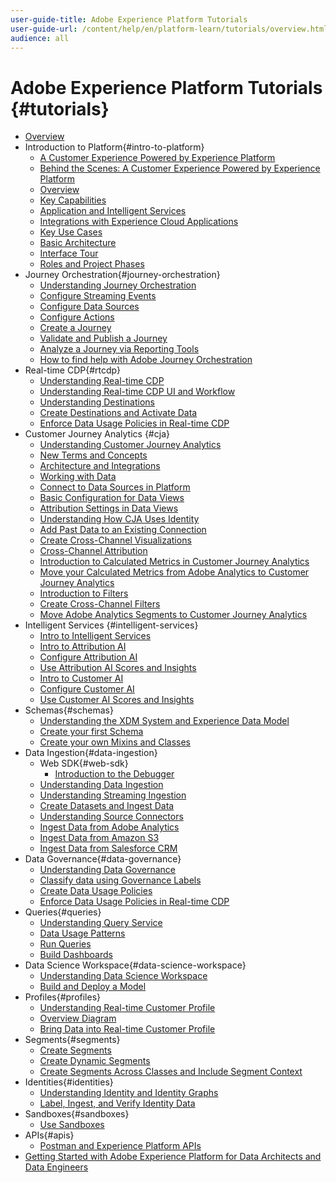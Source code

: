 ```yaml
---
user-guide-title: Adobe Experience Platform Tutorials
user-guide-url: /content/help/en/platform-learn/tutorials/overview.html
audience: all
---
```


# Adobe Experience Platform Tutorials {#tutorials}

+ [Overview](/help//help/overview.md)
+ Introduction to Platform{#intro-to-platform}
  + [A Customer Experience Powered by Experience Platform](/help//help/intro-to-platform/a-customer-experience-powered-by-experience-platform.md)
  + [Behind the Scenes: A Customer Experience Powered by Experience Platform](/help//help/intro-to-platform/behind-the-scenes-a-customer-experience-powered-by-experience-platform.md)
  + [Overview](/help//help/intro-to-platform/overview.md)
  + [Key Capabilities](/help//help/intro-to-platform/key-capabilities.md)
  + [Application and Intelligent Services](/help//help/intro-to-platform/application-and-intelligent-services.md)
  + [Integrations with Experience Cloud Applications](/help//help/intro-to-platform/integrations-with-experience-cloud-applications.md)
  + [Key Use Cases](/help//help/intro-to-platform/key-use-cases.md)
  + [Basic Architecture](/help//help/intro-to-platform/basic-architecture.md)
  + [Interface Tour](/help//help/intro-to-platform/interface-tour.md)
  + [Roles and Project Phases](/help//help/intro-to-platform/roles-and-project-phases.md)
+ Journey Orchestration{#journey-orchestration}
  + [Understanding Journey Orchestration](/help//help/journey-orchestration/introduction.md)
  + [Configure Streaming Events](/help//help/journey-orchestration/configure-streaming-events.md)
  + [Configure Data Sources](/help//help/journey-orchestration/configure-data-sources.md)
  + [Configure Actions](/help//help/journey-orchestration/configure-actions.md)
  + [Create a Journey](/help//help/journey-orchestration/create-a-journey.md)
  + [Validate and Publish a Journey](/help//help/journey-orchestration/validate-and-publish-a-journey.md)
  + [Analyze a Journey via Reporting Tools](/help//help/journey-orchestration/reporting.md)
  + [How to find help with Adobe Journey Orchestration](/help//help/journey-orchestration/how-to-find-help-with-journey-orchestration.md)
+ Real-time CDP{#rtcdp}
  + [Understanding Real-time CDP](/help//help/rtcdp/understanding-the-real-time-customer-data-platform.md)
  + [Understanding Real-time CDP UI and Workflow](/help//help/rtcdp/understanding-the-real-time-customer-data-platform-user-interface.md)
  + [Understanding Destinations](/help//help/rtcdp/understanding-destinations.md)
  + [Create Destinations and Activate Data](/help//help/rtcdp/create-destinations-and-activate-data.md)
  + [Enforce Data Usage Policies in Real-time CDP](/help//help/https://docs.adobe.com/content/help/en/platform-learn/tutorials/governance/enforce-data-usage-policies-in-real-time-cdp.html)
+ Customer Journey Analytics {#cja}
  + [Understanding Customer Journey Analytics](/help//help/cja/understanding-customer-journey-analytics.md)
  + [New Terms and Concepts](/help//help/cja/new-terms-and-concepts-in-cja.md)
  + [Architecture and Integrations](/help//help/cja/architecture-and-integrations-of-cja.md)
  + [Working with Data](/help//help/cja/working-with-data-in-cja.md)
  + [Connect to Data Sources in Platform](/help//help/cja/connecting-customer-journey-analytics-to-data-sources-in-platform.md)
  + [Basic Configuration for Data Views](/help//help/cja/basic-configuration-for-data-views.md)
  + [Attribution Settings in Data Views](/help//help/cja/attribution-settings-in-data-views.md)
  + [Understanding How CJA Uses Identity](/help//help/cja/understanding-how-customer-journey-analytics-uses-identity.md)
  + [Add Past Data to an Existing Connection](/help//help/cja/add-past-data-to-an-existing-connection-in-cja.md)
  + [Create Cross-Channel Visualizations](/help//help/cja/creating-cross-channel-visualizations-in-customer-journey-analytics.md)
  + [Cross-Channel Attribution](/help//help/cja/cross-channel-attribution-in-customer-journey-analytics.md)
  + [Introduction to Calculated Metrics in Customer Journey Analytics](/help//help/cja/introduction-to-calculated-metrics-in-customer-journey-analytics.md)
  + [Move your Calculated Metrics from Adobe Analytics to Customer Journey Analytics](/help//help/cja/moving-your-calculated-metrics-from-adobe-analytics-to-customer-journey-analytics.md)
  + [Introduction to Filters](/help//help/cja/introduction-to-filters-in-cja.md)
  + [Create Cross-Channel Filters](/help//help/cja/creating-cross-channel-filters-in-customer-journey-analytics.md)
  + [Move Adobe Analytics Segments to Customer Journey Analytics](/help//help/cja/moving-adobe-analytics-segments-to-customer-journey-analytics.md)
+ Intelligent Services {#intelligent-services}
  + [Intro to Intelligent Services](/help//help/intelligent-services/introduction-to-intelligent-services.md)
  + [Intro to Attribution AI](/help//help/intelligent-services/introduction-to-attribution-ai.md)
  + [Configure Attribution AI](/help/intelligent-services/configure-attribution-ai.md)
  + [Use Attribution AI Scores and Insights](/help/intelligent-services/use-attribution-ai-scores-and-insights.md)
  + [Intro to Customer AI](/help/intelligent-services/introduction-to-customer-ai.md)
  + [Configure Customer AI](/help/intelligent-services/configure-customer-ai.md)
  + [Use Customer AI Scores and Insights](/help/intelligent-services/use-customer-ai-scores-and-insights.md)
+ Schemas{#schemas}
  + [Understanding the XDM System and Experience Data Model](/help/schemas/understanding-the-xdm-system-and-experience-data-model.md)
  + [Create your first Schema](/help/schemas/create-your-first-schema-with-out-of-the-box-components.md)
  + [Create your own Mixins and Classes](/help/schemas/create-your-own-mixins-and-classes.md)
+ Data Ingestion{#data-ingestion}
  + Web SDK{#web-sdk}
    + [Introduction to the Debugger](/help/data-ingestion/web-sdk/introduction-to-the-experience-platform-debugger.md)
  + [Understanding Data Ingestion](/help/data-ingestion/understanding-data-ingestion.md)
  + [Understanding Streaming Ingestion](/help/data-ingestion/understanding-streaming-ingestion.md)
  + [Create Datasets and Ingest Data](/help/data-ingestion/create-datasets-and-ingest-data.md)
  + [Understanding Source Connectors](/help/data-ingestion/understanding-source-connectors.md)
  + [Ingest Data from Adobe Analytics](/help/data-ingestion/ingest-data-from-adobe-analytics.md)
  + [Ingest Data from Amazon S3](/help/data-ingestion/ingest-data-from-amazon-s3.md)
  + [Ingest Data from Salesforce CRM](/help/data-ingestion/ingest-data-from-salesforce-crm.md)
+ Data Governance{#data-governance}
  + [Understanding Data Governance](/help/governance/understanding-data-governance.md)
  + [Classify data using Governance Labels](/help/governance/classify-data-using-governance-labels.md)
  + [Create Data Usage Policies](/help/governance/create-data-usage-policies.md)
  + [Enforce Data Usage Policies in Real-time CDP](/help/governance/enforce-data-usage-policies-in-real-time-cdp.md)
+ Queries{#queries}
  + [Understanding Query Service](/help/queries/understanding-query-service.md)
  + [Data Usage Patterns](/help/queries/understanding-data-usage-patterns-with-query-service.md)
  + [Run Queries](/help/queries/run-queries.md)
  + [Build Dashboards](/help/queries/understanding-the-value-of-dashboards-built-with-query-service.md)
+ Data Science Workspace{#data-science-workspace}
  + [Understanding Data Science Workspace](/help/data-science-workspace/understanding-data-science-workspace.md)
  + [Build and Deploy a Model](/help/data-science-workspace/build-and-deploy-a-model.md)
+ Profiles{#profiles}
  + [Understanding Real-time Customer Profile](/help/profiles/understanding-the-real-time-customer-profile.md)
  + [Overview Diagram](/help/profiles/overview-diagram.md)
  + [Bring Data into Real-time Customer Profile](/help/profiles/bring-data-into-the-real-time-customer-profile.md)
+ Segments{#segments}
  + [Create Segments](/help/segments/create-segments.md)
  + [Create Dynamic Segments](/help/segments/create-dynamic-segments.md)
  + [Create Segments Across Classes and Include Segment Context](/help/segments/create-segments-across-classes-and-include-segment-context.md)
+ Identities{#identities}
  + [Understanding Identity and Identity Graphs](/help/identities/understanding-identity-and-identity-graphs.md)
  + [Label, Ingest, and Verify Identity Data](/help/identities/label-ingest-and-verify-identity-data.md)
+ Sandboxes{#sandboxes}
  + [Use Sandboxes](/help/./sandboxes/use-sandboxes.md)
+ APIs{#apis}
  + [Postman and Experience Platform APIs](/help/apis/postman.md)
+ [Getting Started with Adobe Experience Platform for Data Architects and Data Engineers](https://docs-stg.corp.adobe.com/content/help/en/platform-learn/getting-started-for-data-architects-and-data-engineers/overview.html)